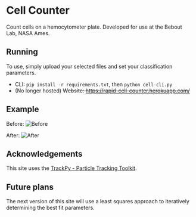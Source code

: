 # Cell Counter

Count cells on a hemocytometer plate. Developed for use at the Bebout Lab, NASA Ames.

## Running

To use, simply upload your selected files and set your classification parameters. 
* CLI: `pip install -r requirements.txt`, then `python cell-cli.py`
* (No longer hosted) ~~Website: https://rapid-cell-counter.herokuapp.com/~~

## Example
Before:
![Before](https://cloud.githubusercontent.com/assets/1396242/16716266/1f135a34-46ac-11e6-8c64-5cc7661f832e.jpg)

After:
![After](https://cloud.githubusercontent.com/assets/1396242/16716264/1a70bc56-46ac-11e6-8d9d-92eec5fda6d9.png)

## Acknowledgements

This site uses the [TrackPy - Particle Tracking Toolkit](https://github.com/soft-matter/trackpy). 

## Future plans

The next version of this site will use a least squares approach to iteratively determining the best fit parameters.
